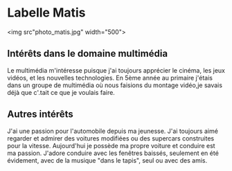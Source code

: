 # Labelle Matis

<img src"photo_matis.jpg" width="500">

## Intérêts dans le domaine multimédia

Le multimédia m'intéresse puisque j'ai toujours apprécier le cinéma, les jeux vidéos, et les nouvelles technologies. En 5ème année au primaire j'étais dans un groupe de multimédia où nous faisions du montage vidéo,je savais déjà que c'.tait ce que je voulais faire.

## Autres intérêts

J'ai une passion pour l'automobile depuis ma jeunesse. J'ai toujours aimé regarder et admirer des voitures modifiées ou des supercars construites pour la vitesse. Aujourd'hui je possède ma propre voiture et conduire est ma passion. J'adore conduire avec les fenêtres baissés, seulement en été évidement, avec de la musique "dans le tapis", seul ou avec des amis. 

